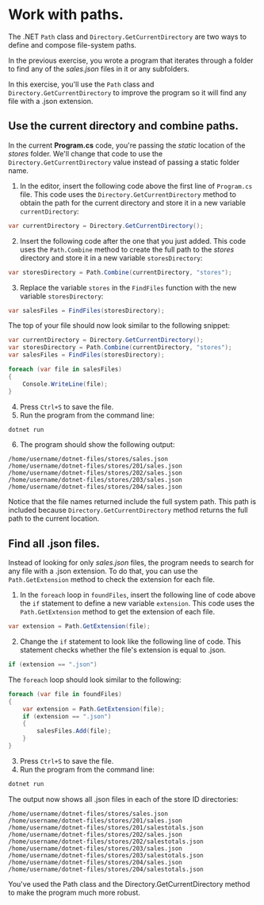 # Work with paths.
The .NET `Path` class and `Directory.GetCurrentDirectory` are two ways to define and compose file-system paths.

In the previous exercise, you wrote a program that iterates through a folder to find any of the *sales.json* files in it or any subfolders.

In this exercise, you'll use the `Path` class and `Directory.GetCurrentDirectory` to improve the program so it will find any file with a .json extension.

## Use the current directory and combine paths.
In the current **Program.cs** code, you're passing the *static* location of the *stores* folder. We'll change that code to use the `Directory.GetCurrentDirectory` value instead of passing a static folder name.

1. In the editor, insert the following code above the first line of `Program.cs` file. This code uses the `Directory.GetCurrentDirectory` method to obtain the path for the current directory and store it in a new variable `currentDirectory`:

```cs
var currentDirectory = Directory.GetCurrentDirectory();
```

2. Insert the following code after the one that you just added. This code uses the `Path.Combine` method to create the full path to the *stores* directory and store it in a new variable `storesDirectory`:

```cs
var storesDirectory = Path.Combine(currentDirectory, "stores");
```

3. Replace the variable `stores` in the `FindFiles` function with the new variable `storesDirectory`:

```cs
var salesFiles = FindFiles(storesDirectory);
```

The top of your file should now look similar to the following snippet:

```cs
var currentDirectory = Directory.GetCurrentDirectory();
var storesDirectory = Path.Combine(currentDirectory, "stores");
var salesFiles = FindFiles(storesDirectory);

foreach (var file in salesFiles)
{
    Console.WriteLine(file);
}
```
4. Press `Ctrl+S` to save the file.
5. Run the program from the command line:

```bash
dotnet run
```

6. The program should show the following output:

```output
/home/username/dotnet-files/stores/sales.json  
/home/username/dotnet-files/stores/201/sales.json  
/home/username/dotnet-files/stores/202/sales.json  
/home/username/dotnet-files/stores/203/sales.json  
/home/username/dotnet-files/stores/204/sales.json
```
Notice that the file names returned include the full system path. This path is included because `Directory.GetCurrentDirectory` method returns the full path to the current location.

## Find all .json files.
Instead of looking for only *sales.json* files, the program needs to search for any file with a .json extension. To do that, you can use the `Path.GetExtension` method to check the extension for each file.
1. In the `foreach` loop in `foundFiles`, insert the following line of code above the `if` statement to define a new variable `extension`. This code uses the `Path.GetExtension` method to get the extension of each file.

```cs
var extension = Path.GetExtension(file);
```

2. Change the `if` statement to look like the following line of code. This statement checks whether the file's extension is equal to .json.

```cs
if (extension == ".json")
```

The `foreach` loop should look similar to the following:

```cs
foreach (var file in foundFiles)
{
    var extension = Path.GetExtension(file);
    if (extension == ".json")
    {
        salesFiles.Add(file);
    }
}
```

3. Press `Ctrl+S` to save the file.
4. Run the program from the command line:

```bash
dotnet run
```

The output now shows all .json files in each of the store ID directories:

```output
/home/username/dotnet-files/stores/sales.json  
/home/username/dotnet-files/stores/201/sales.json
/home/username/dotnet-files/stores/201/salestotals.json  
/home/username/dotnet-files/stores/202/sales.json
/home/username/dotnet-files/stores/202/salestotals.json    
/home/username/dotnet-files/stores/203/sales.json  
/home/username/dotnet-files/stores/203/salestotals.json  
/home/username/dotnet-files/stores/204/sales.json  
/home/username/dotnet-files/stores/204/salestotals.json
```

You've used the Path class and the Directory.GetCurrentDirectory method to make the program much more robust.